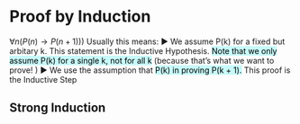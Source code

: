 

# Proof by Induction 

$\forall n ( P(n) \rightarrow P(n + 1)))$
Usually this means:
▶ We assume P(k) for a fixed but arbitary k.
This statement is the Inductive Hypothesis.
<mark style="background: #ABF7F7A6;">Note that we only assume P(k) for a single k,
not for all k</mark> (because that’s what we want to
prove! )
▶ We use the assumption that <mark style="background: #ABF7F7A6;">P(k) in proving
P(k + 1).</mark>
This proof is the Inductive Step


## Strong Induction



